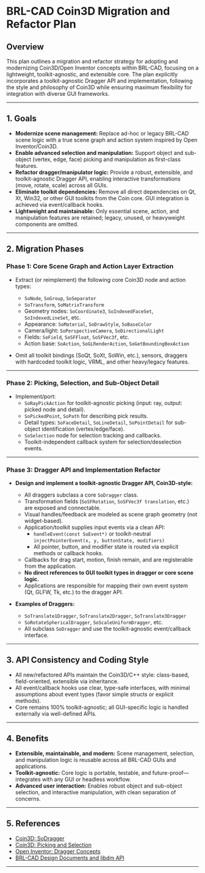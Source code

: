 # BRL-CAD Coin3D Migration and Refactor Plan

## Overview

This plan outlines a migration and refactor strategy for adopting and modernizing Coin3D/Open Inventor concepts within BRL-CAD, focusing on a lightweight, toolkit-agnostic, and extensible core. The plan explicitly incorporates a toolkit-agnostic Dragger API and implementation, following the style and philosophy of Coin3D while ensuring maximum flexibility for integration with diverse GUI frameworks.

---

## 1. **Goals**

- **Modernize scene management:** Replace ad-hoc or legacy BRL-CAD scene logic with a true scene graph and action system inspired by Open Inventor/Coin3D.
- **Enable advanced selection and manipulation:** Support object and sub-object (vertex, edge, face) picking and manipulation as first-class features.
- **Refactor dragger/manipulator logic:** Provide a robust, extensible, and toolkit-agnostic Dragger API, enabling interactive transformations (move, rotate, scale) across all GUIs.
- **Eliminate toolkit dependencies:** Remove all direct dependencies on Qt, Xt, Win32, or other GUI toolkits from the Coin core. GUI integration is achieved via event/callback hooks.
- **Lightweight and maintainable:** Only essential scene, action, and manipulation features are retained; legacy, unused, or heavyweight components are omitted.

---

## 2. **Migration Phases**

### **Phase 1: Core Scene Graph and Action Layer Extraction**

- Extract (or reimplement) the following core Coin3D node and action types:
  - `SoNode`, `SoGroup`, `SoSeparator`
  - `SoTransform`, `SoMatrixTransform`
  - Geometry nodes: `SoCoordinate3`, `SoIndexedFaceSet`, `SoIndexedLineSet`, etc.
  - Appearance: `SoMaterial`, `SoDrawStyle`, `SoBaseColor`
  - Camera/light: `SoPerspectiveCamera`, `SoDirectionalLight`
  - Fields: `SoField`, `SoSFFloat`, `SoSFVec3f`, etc.
  - Action base: `SoAction`, `SoGLRenderAction`, `SoGetBoundingBoxAction`

- Omit all toolkit bindings (SoQt, SoXt, SoWin, etc.), sensors, draggers with hardcoded toolkit logic, VRML, and other heavy/legacy features.

---

### **Phase 2: Picking, Selection, and Sub-Object Detail**

- Implement/port:
  - `SoRayPickAction` for toolkit-agnostic picking (input: ray, output: picked node and detail).
  - `SoPickedPoint`, `SoPath` for describing pick results.
  - Detail types: `SoFaceDetail`, `SoLineDetail`, `SoPointDetail` for sub-object identification (vertex/edge/face).
  - `SoSelection` node for selection tracking and callbacks.
  - Toolkit-independent callback system for selection/deselection events.

---

### **Phase 3: Dragger API and Implementation Refactor**

- **Design and implement a toolkit-agnostic Dragger API, Coin3D-style:**
  - All draggers subclass a core `SoDragger` class.
  - Transformation fields (`SoSFRotation`, `SoSFVec3f translation`, etc.) are exposed and connectable.
  - Visual handles/feedback are modeled as scene graph geometry (not widget-based).
  - Application/toolkit supplies input events via a clean API:
    - `handleEvent(const SoEvent*)` or toolkit-neutral `injectPointerEvent(x, y, buttonState, modifiers)`
    - All pointer, button, and modifier state is routed via explicit methods or callback hooks.
  - Callbacks for drag start, motion, finish remain, and are registerable from the application.
  - **No direct references to GUI toolkit types in dragger or core scene logic.**
  - Applications are responsible for mapping their own event system (Qt, GLFW, Tk, etc.) to the dragger API.

- **Examples of Draggers:**
  - `SoTranslate1Dragger`, `SoTranslate2Dragger`, `SoTranslate3Dragger`
  - `SoRotateSphericalDragger`, `SoScaleUniformDragger`, etc.
  - All subclass `SoDragger` and use the toolkit-agnostic event/callback interface.

---

## 3. **API Consistency and Coding Style**

- All new/refactored APIs maintain the Coin3D/C++ style: class-based, field-oriented, extensible via inheritance.
- All event/callback hooks use clear, type-safe interfaces, with minimal assumptions about event types (favor simple structs or explicit methods).
- Core remains 100% toolkit-agnostic; all GUI-specific logic is handled externally via well-defined APIs.

---

## 4. **Benefits**

- **Extensible, maintainable, and modern:** Scene management, selection, and manipulation logic is reusable across all BRL-CAD GUIs and applications.
- **Toolkit-agnostic:** Core logic is portable, testable, and future-proof—integrates with any GUI or headless workflow.
- **Advanced user interaction:** Enables robust object and sub-object selection, and interactive manipulation, with clean separation of concerns.

---

## 5. **References**

- [Coin3D: SoDragger](https://coin3d.github.io/Coin/html/classSoDragger.html)
- [Coin3D: Picking and Selection](https://coin3d.github.io/Coin/html/classSoRayPickAction.html)
- [Open Inventor: Dragger Concepts](https://openinventor.com/resources/doc/RefManCpp/class_so_dragger.html)
- [BRL-CAD Design Documents and libdm API](https://brlcad.org/)

---
